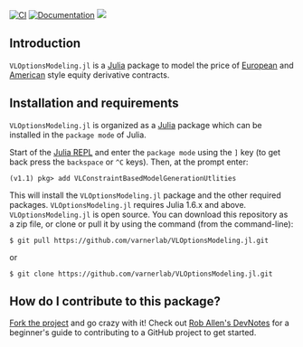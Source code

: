 [![CI](https://github.com/varnerlab/VLOptionsModeling.jl/actions/workflows/varnerlab.yml/badge.svg?branch=main&event=push)](https://github.com/varnerlab/VLOptionsModeling.jl/actions/workflows/varnerlab.yml)
[![Documentation](https://github.com/varnerlab/VLOptionsModeling.jl/actions/workflows/docdeploy.yml/badge.svg?branch=main&event=push)](https://github.com/varnerlab/VLOptionsModeling.jl/actions/workflows/docdeploy.yml)
[![](https://img.shields.io/badge/docs-stable-blue.svg)](https://varnerlab.github.io/VLOptionsModeling.jl/stable/)

## Introduction
`VLOptionsModeling.jl` is a [Julia](https://julialang.org/downloads/) package to model the price of [European](https://www.investopedia.com/terms/e/europeanoption.asp) and [American](https://www.investopedia.com/terms/a/americanoption.asp) style equity derivative contracts. 

## Installation and requirements
``VLOptionsModeling.jl`` is organized as a [Julia](http://julialang.org) package which can be installed in the ``package mode`` of Julia.

Start of the [Julia REPL](https://docs.julialang.org/en/v1/stdlib/REPL/index.html) and enter the ``package mode`` using the ``]`` key (to get back press the ``backspace`` or ``^C`` keys). Then, at the prompt enter:

    (v1.1) pkg> add VLConstraintBasedModelGenerationUtlities

This will install the ``VLOptionsModeling.jl`` package and the other required packages. ``VLOptionsModeling.jl`` requires Julia 1.6.x and above.
``VLOptionsModeling.jl`` is open source. You can download this repository as a zip file, or clone or pull it by using the command (from the command-line):

	$ git pull https://github.com/varnerlab/VLOptionsModeling.jl.git

or

	$ git clone https://github.com/varnerlab/VLOptionsModeling.jl.git

## How do I contribute to this package?
[Fork the project](https://guides.github.com/activities/forking/) and go crazy with it!
Check out [Rob Allen's DevNotes](https://akrabat.com/the-beginners-guide-to-contributing-to-a-github-project/)
for a beginner's guide to contributing to a GitHub project to get started. 
